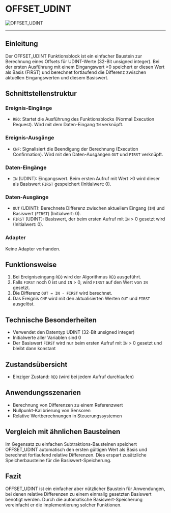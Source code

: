 # OFFSET_UDINT

![OFFSET_UDINT](https://github.com/user-attachments/assets/2ed8f619-315d-455d-add5-b720dd6dc5ec)

* * * * * * * * * *
## Einleitung
Der OFFSET_UDINT Funktionsblock ist ein einfacher Baustein zur Berechnung eines Offsets für UDINT-Werte (32-Bit unsigned integer). Bei der ersten Ausführung mit einem Eingangswert >0 speichert er diesen Wert als Basis (FIRST) und berechnet fortlaufend die Differenz zwischen aktuellen Eingangswerten und diesem Basiswert.

## Schnittstellenstruktur

### **Ereignis-Eingänge**
- `REQ`: Startet die Ausführung des Funktionsblocks (Normal Execution Request). Wird mit dem Daten-Eingang `IN` verknüpft.

### **Ereignis-Ausgänge**
- `CNF`: Signalisiert die Beendigung der Berechnung (Execution Confirmation). Wird mit den Daten-Ausgängen `OUT` und `FIRST` verknüpft.

### **Daten-Eingänge**
- `IN` (UDINT): Eingangswert. Beim ersten Aufruf mit Wert >0 wird dieser als Basiswert `FIRST` gespeichert (Initialwert: 0).

### **Daten-Ausgänge**
- `OUT` (UDINT): Berechnete Differenz zwischen aktuellem Eingang (`IN`) und Basiswert (`FIRST`) (Initialwert: 0).
- `FIRST` (UDINT): Basiswert, der beim ersten Aufruf mit `IN` > 0 gesetzt wird (Initialwert: 0).

### **Adapter**
Keine Adapter vorhanden.

## Funktionsweise
1. Bei Ereigniseingang `REQ` wird der Algorithmus `REQ` ausgeführt.
2. Falls `FIRST` noch 0 ist und `IN` > 0, wird `FIRST` auf den Wert von `IN` gesetzt.
3. Die Differenz `OUT = IN - FIRST` wird berechnet.
4. Das Ereignis `CNF` wird mit den aktualisierten Werten `OUT` und `FIRST` ausgelöst.

## Technische Besonderheiten
- Verwendet den Datentyp UDINT (32-Bit unsigned integer)
- Initialwerte aller Variablen sind 0
- Der Basiswert `FIRST` wird nur beim ersten Aufruf mit `IN` > 0 gesetzt und bleibt dann konstant

## Zustandsübersicht
- Einziger Zustand: `REQ` (wird bei jedem Aufruf durchlaufen)

## Anwendungsszenarien
- Berechnung von Differenzen zu einem Referenzwert
- Nullpunkt-Kalibrierung von Sensoren
- Relative Wertberechnungen in Steuerungssystemen

## Vergleich mit ähnlichen Bausteinen
Im Gegensatz zu einfachen Subtraktions-Bausteinen speichert OFFSET_UDINT automatisch den ersten gültigen Wert als Basis und berechnet fortlaufend relative Differenzen. Dies erspart zusätzliche Speicherbausteine für die Basiswert-Speicherung.

## Fazit
OFFSET_UDINT ist ein einfacher aber nützlicher Baustein für Anwendungen, bei denen relative Differenzen zu einem einmalig gesetzten Basiswert benötigt werden. Durch die automatische Basiswert-Speicherung vereinfacht er die Implementierung solcher Funktionen.
